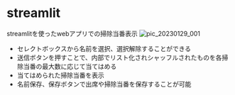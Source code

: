 # streamlit
streamlitを使ったwebアプリでの掃除当番表示
![pic_20230129_001](https://user-images.githubusercontent.com/8576729/215325040-a447b3f8-6ed3-48bb-a2e8-f54b0ae5ac73.jpg)

- セレクトボックスから名前を選択、選択解除することができる
- 送信ボタンを押すことで、内部でリスト化されシャッフルされたものを各掃除当番の最大数に応じて当てはめる
- 当てはめられた掃除当番を表示
- 名前保存、保存ボタンで出席や掃除当番を保存することが可能
